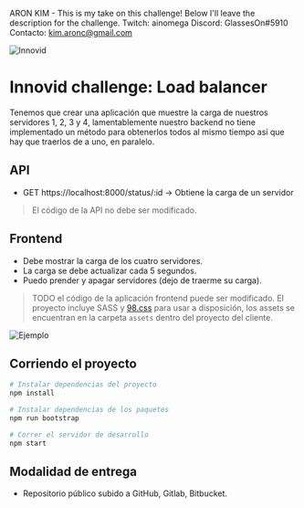 
ARON KIM - This is my take on this challenge! Below I'll leave the description for the challenge.
Twitch: ainomega
Discord: GlassesOn#5910
Contacto: kim.aronc@gmail.com



![Innovid](./assets/logo.jpg "Innovid")

# Innovid challenge: Load balancer
Tenemos que crear una aplicación que muestre la carga de nuestros servidores 1, 2, 3 y 4, lamentablemente nuestro backend no tiene implementado un método para obtenerlos todos al mismo tiempo así que hay que traerlos de a uno, en paralelo.

## API
* GET https://localhost:8000/status/:id -> Obtiene la carga de un servidor

> El código de la API no debe ser modificado.

## Frontend
* Debe mostrar la carga de los cuatro servidores.
* La carga se debe actualizar cada 5 segundos.
* Puedo prender y apagar servidores (dejo de traerme su carga).

> TODO el código de la aplicación frontend puede ser modificado.
> El proyecto incluye SASS y [98.css](https://jdan.github.io/98.css) para usar a disposición, los assets se encuentran en la carpeta `assets` dentro del proyecto del cliente.

![Ejemplo](./assets/spec.png "Ejemplo")

## Corriendo el proyecto
```bash
# Instalar dependencias del proyecto
npm install

# Instalar dependencias de los paquetes
npm run bootstrap

# Correr el servidor de desarrollo
npm start
```

## Modalidad de entrega
* Repositorio público subido a GitHub, Gitlab, Bitbucket.
